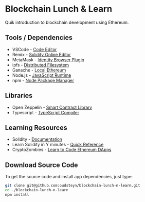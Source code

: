 # Blockchain Lunch & Learn

Quik introduction to blockchain development using Ethereum.

## Tools / Dependencies

* VSCode - [Code Editor](https://code.visualstudio.com/)
* Remix - [Solidity Online Editor](https://remix.ethereum.org/)
* MetaMask - [Identity Browser Plugin](https://metamask.io/)
* ipfs - [Distributed Filesystem](https://ipfs.io/)
* Ganache - [Local Ethereum](https://truffleframework.com/ganache)
* Node.js - [JavaScript Runtime](https://nodejs.org/en/docs/)
* npm - [Node Package Manager](https://docs.npmjs.com/)

## Libraries

* Open Zeppelin - [Smart Contract Library](https://github.com/OpenZeppelin/openzeppelin-solidity)
* Typescript - [TypeScript Compiler](https://www.typescriptlang.org/)

## Learning Resources

* Solidity - [Documentation](https://solidity.readthedocs.io/en/latest/)
* Learn Solidity in Y minutes - [Quick Reference](https://learnxinyminutes.com/docs/solidity/)
* CryptoZombies - [Learn to Code Ethereum DApps](https://cryptozombies.io/)

## Download Source Code

To get the source code and install app dependencies, just type:

```bash
git clone git@github.com:oudsteyn/blockchain-lunch-n-learn.git
cd ./blockchain-lunch-n-learn
npm install
```
